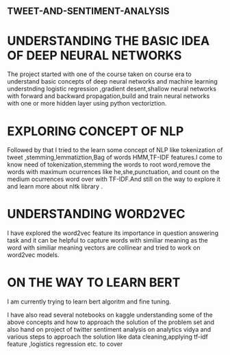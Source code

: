 ## TWEET-AND-SENTIMENT-ANALYSIS

# UNDERSTANDING  THE BASIC IDEA OF DEEP NEURAL NETWORKS
The project started with one of the course taken on course era to understand basic concepts of deep neural networks and machine learning
understnding logistic regression ,gradient desent,shallow neural networks with forward and backward propagation,build and train neural networks with one or more hidden layer using python vectoriztion.

# EXPLORING CONCEPT OF NLP
Followed by that I tried to the learn some concept of NLP like tokenization of tweet ,stemming,lemmatiztion,Bag of words HMM,TF-IDF features.I come to know need of tokenization,stemming the words to root word,remove the words with maximum ocurrences like he,she,punctuation, and count on the medium ocurrences word over with TF-IDF.And still on the way to explore it and learn more about nltk library  .

# UNDERSTANDING WORD2VEC
I have explored the word2vec feature its importance in question answering task and it can be helpful to capture words with similiar meaning
as the word with similiar meaning vectors are collinear and tried to work on word2vec models.


# ON THE WAY TO LEARN BERT
I am currently trying to learn bert algoritm and fine tuning.

I have also read several notebooks on kaggle understanding some of the above concepts and how to approach  the solution of the problem set and also hand on project of twitter sentiment analysis on analytics vidya and various steps to approach the solution like data cleaning,applying tf-idf feature ,logistics regression etc.
to cover 

